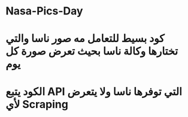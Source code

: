 # Nasa-Pics-Day

# كود بسيط للتعامل مه صور ناسا والتي تختارها وكالة ناسا بحيث تعرض صورة كل يوم 
# الكود يتبع API التي توفرها ناسا ولا يتعرض لأي Scraping 
